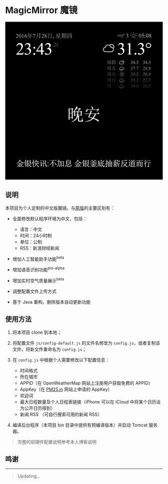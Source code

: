 MagicMirror 魔镜
===========

![v0.1](images/v0.1.png)

## 说明

本项目为个人定制的中文版魔镜。与[原版](https://github.com/MichMich/MagicMirror)的主要区别有：

- 全面修改默认程序环境为中文，包括：
	- 语言：中文
	- 时间：24小时制
	- 单位：公制
	- RSS：新浪财经新闻

- 增加人工智能助手功能<sup>beta</sup>

- 增加语音识别功能<sup>pre-alpha</sup>

- 增加实时空气质量展示<sup>beta</sup>

- 调整配置文件上传方式

- 基于 Java 重构，删除版本自动更新功能

## 使用方法

1. 将本项目 clone 到本地；

2. 将配置文件 `js/config-default.js` 的文件名修改为 `config.js`，或者复制该文件，将新文件重命名为 `config.js`；

3. 在 `config.js` 中根据个人需要修改以下配置信息：
	- 时间格式
	- 所在城市
	- APPID（在 OpenWeatherMap 网站上注册用户获取免费的 APPID）
	- AppKey（在 [PM25.in](http://pm25.in/api_doc) 网站上申请的 AppKey）
	- 欢迎词
	- 最大日程数量及个人日程表链接（iPhone 可以在 iCloud 中将某个日历设为公开日历得到）
	- 新闻 RSS （可自行搜索可用的新闻 RSS）

4. 编译后台程序（本项目 bin 目录中提供有预编译版本）并启动 Tomcat 服务器。

>完整的软硬件配置说明参考本人博客说明

## 鸣谢

---

>Updating...